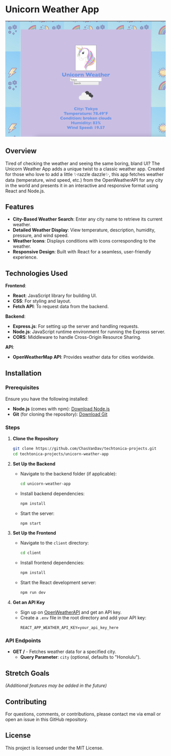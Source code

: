 # Unicorn Weather App

![Weather App Image](WeatherAppScreenshot.png)

## Overview
Tired of checking the weather and seeing the same boring, bland UI? The Unicorn Weather App adds a unique twist to a classic weather app. Created for those who love to add a little ✨razzle dazzle✨, this app fetches weather data (temperature, wind speed, etc.) from the OpenWeatherAPI for any city in the world and presents it in an interactive and responsive format using React and Node.js.

## Features
- **City-Based Weather Search**: Enter any city name to retrieve its current weather.
- **Detailed Weather Display**: View temperature, description, humidity, pressure, and wind speed.
- **Weather Icons**: Displays conditions with icons corresponding to the weather.
- **Responsive Design**: Built with React for a seamless, user-friendly experience.

## Technologies Used

**Frontend**:
- **React**: JavaScript library for building UI.
- **CSS**: For styling and layout.
- **Fetch API**: To request data from the backend.

**Backend**:
- **Express.js**: For setting up the server and handling requests.
- **Node.js**: JavaScript runtime environment for running the Express server.
- **CORS**: Middleware to handle Cross-Origin Resource Sharing.

**API**:
- **OpenWeatherMap API**: Provides weather data for cities worldwide.

## Installation

### Prerequisites
Ensure you have the following installed:
- **Node.js** (comes with npm): [Download Node.js](https://nodejs.org/)
- **Git** (for cloning the repository): [Download Git](https://git-scm.com/)

### Steps

1. **Clone the Repository**
   ```bash
   git clone https://github.com/ChasVanDav/techtonica-projects.git
   cd techtonica-projects/unicorn-weather-app

2. **Set Up the Backend**
   - Navigate to the backend folder (if applicable):
     ```bash
     cd unicorn-weather-app
     ```
   - Install backend dependencies:
     ```bash
     npm install
     ```
   - Start the server:
     ```bash
     npm start
     ```

3. **Set Up the Frontend**
   - Navigate to the `client` directory:
     ```bash
     cd client
     ```
   - Install frontend dependencies:
     ```bash
     npm install
     ```
   - Start the React development server:
     ```bash
     npm run dev
     ```

4. **Get an API Key**
   - Sign up on [OpenWeatherAPI](https://openweathermap.org/) and get an API key.
   - Create a `.env` file in the root directory and add your API key:
     ```plaintext
     REACT_APP_WEATHER_API_KEY=your_api_key_here
     ```

### API Endpoints

- **GET /** - Fetches weather data for a specified city.
  - **Query Parameter**: `city` (optional, defaults to "Honolulu").

## Stretch Goals
_(Additional features may be added in the future)_

## Contributing
For questions, comments, or contributions, please contact me via email or open an issue in this GitHub repository.

## License
This project is licensed under the MIT License.
